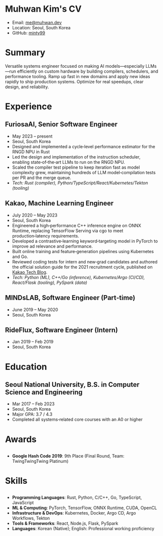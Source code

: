 # Muhwan Kim's CV

- Email: [me@muhwan.dev](mailto:me@muhwan.dev)
- Location: Seoul, South Korea
- GitHub: [minty99](https://github.com/minty99)


# Summary

Versatile systems engineer focused on making AI models—especially LLMs—run efficiently on custom hardware by building compilers, schedulers, and performance tooling. Ramp up fast in new domains and apply new ideas rapidly to ship production systems. Optimize for real speedups, clear design, and reliability.

# Experience

## FuriosaAI, Senior Software Engineer

- May 2023 – present
- Seoul, South Korea
- Designed and implemented a cycle‑level performance estimator for the RNGD NPU in Rust
- Led the design and implementation of the instruction scheduler, enabling state‑of‑the‑art LLMs to run on the RNGD NPU.
- Scaled the compiler test pipeline to keep iteration fast as model complexity grew, maintaining hundreds of LLM model‑compilation tests per PR and the merge queue.
- *Tech: Rust (compiler), Python/TypeScript/React/Kubernetes/Tekton (tooling)*

## Kakao, Machine Learning Engineer

- July 2020 – May 2023
- Seoul, South Korea
- Engineered a high‑performance C++ inference engine on ONNX Runtime, replacing TensorFlow Serving via cgo to meet production‑latency requirements.
- Developed a contrastive‑learning keyword‑targeting model in PyTorch to improve ad relevance and performance.
- Built online training and feature‑generation pipelines using Kubernetes and Go.
- Reviewed coding tests for intern and new‑grad candidates and authored the official solution guide for the 2021 recruitment cycle, published on [Kakao Tech Blog](https://tech.kakao.com/2021/07/08/2021-%EC%B9%B4%EC%B9%B4%EC%98%A4-%EC%9D%B8%ED%84%B4%EC%8B%AD-for-tech-developers-%EC%BD%94%EB%94%A9-%ED%85%8C%EC%8A%A4%ED%8A%B8-%ED%95%B4%EC%84%A4/).
- *Tech: Python (ML), C++/Go (inference), Kubernetes/Argo (CI/CD), React/Flask (tooling), PySpark (data)*

## MINDsLAB, Software Engineer (Part‑time)

- June 2019 – May 2020
- Seoul, South Korea

## RideFlux, Software Engineer (Intern)

- Jan 2019 – Feb 2019
- Seoul, South Korea

# Education

## Seoul National University, B.S. in Computer Science and Engineering

- Mar 2017 – Feb 2023
- Seoul, South Korea
- Major GPA: 3.7 / 4.3
- Completed all systems‑related core courses with an A0 or higher

# Awards

## 

- **Google Hash Code 2019**: 9th Place (Final Round, Team: TwingTwingTwing Platinum)

# Skills

## 

- **Programming Languages**: Rust, Python, C/C++, Go, TypeScript, JavaScript
- **ML & Computing**: PyTorch, TensorFlow, ONNX Runtime, CUDA, OpenCL
- **Infrastructure & DevOps**: Kubernetes, Docker, Argo CD, Argo Workflows, Tekton
- **Tools & Frameworks**: React, Node.js, Flask, PySpark
- **Languages**: Korean (Native); English: Professional working proficiency

